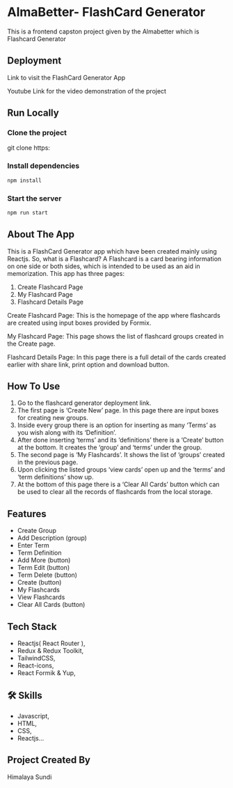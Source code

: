 # AlmaBetter- FlashCard Generator

This is a frontend capston project given by the Almabetter which is Flashcard Generator

## Deployment

Link to visit the FlashCard Generator App

Youtube Link for the video demonstration of the project


## Run Locally

### Clone the project

  git clone https:
  
### Install dependencies

 ```bash
 npm install
 ```
  
### Start the server

 ```bash
 npm run start
 ```
  
## About The App

This is a FlashCard Generator app which have been created mainly using Reactjs. 
So, what is a Flashcard?
A Flashcard is a card bearing information on one side or both sides, which is intended to be used as an aid in memorization.
This app has three pages:
1.	Create Flashcard Page
2.	My Flashcard Page
3.	Flashcard Details Page

Create Flashcard Page: This is the homepage of the app where flashcards are created using input boxes provided by Formix.

My Flashcard Page: This page shows the list of flashcard groups created in the Create page.

Flashcard Details Page: In this page there is a full detail of the cards created earlier with share link, print option and download button. 

## How To Use

1.	Go to the flashcard generator deployment link.
2.	The first page is ‘Create New’ page. In this page there are input boxes for creating new groups. 
3.	Inside every group there is an option for inserting as many ‘Terms’ as you wish along with its ‘Definition’.
4.	After done inserting ‘terms’ and its ‘definitions’ there is a ‘Create’ button at the bottom. It creates the ‘group’ and ‘terms’ under the group.
5.	The second page is ‘My Flashcards’. It shows the list of ‘groups’ created in the previous page.
6.	Upon clicking the listed groups ‘view cards’ open up and the ‘terms’ and ‘term definitions’ show up.
7.	At the bottom of this page there is a ‘Clear All Cards’ button which can be used to clear all the records of flashcards from the local storage.


## Features

- Create Group
- Add Description (group)
- Enter Term
- Term Definition
- Add More (button)
- Term Edit (button)
- Term Delete (button)
- Create (button)
- My Flashcards
- View Flashcards
- Clear All Cards (button)

## Tech Stack

- Reactjs( React Router ),
- Redux & Redux Toolkit,
- TailwindCSS,
- React-icons,
- React Formik & Yup,

## 🛠 Skills

- Javascript, 
- HTML, 
- CSS, 
- Reactjs...

## Project Created By

Himalaya Sundi
